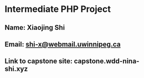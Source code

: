 # Intermediate PHP Project
## Name: Xiaojing Shi
## Email: shi-x@webmail.uwinnipeg.ca
## Link to capstone site: capstone.wdd-nina-shi.xyz